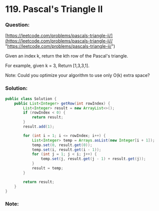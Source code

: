 # 119. Pascal's Triangle II

### Question:

[https://leetcode.com/problems/pascals-triangle-ii/](https://leetcode.com/problems/pascals-triangle-ii// "https://leetcode.com/problems/pascals-triangle-ii/")

Given an index k, return the kth row of the Pascal's triangle.

For example, given k = 3,
Return [1,3,3,1].

Note: Could you optimize your algorithm to use only O(k) extra space?

### **Solution**:

```java
public class Solution {
    public List<Integer> getRow(int rowIndex) {
        List<Integer> result = new ArrayList<>();
        if (rowIndex < 0) {
            return result;
        }
        result.add(1);

        for (int i = 1; i <= rowIndex; i++) {
            List<Integer> temp = Arrays.asList(new Integer[i + 1]);
            temp.set(0, result.get(0));
            temp.set(i, result.get(i - 1));
            for (int j = 1; j < i; j++) {
                temp.set(j, result.get(j - 1) + result.get(j));
            }
            result = temp;
        }

        return result;
    }
}
```

### **Note**:



